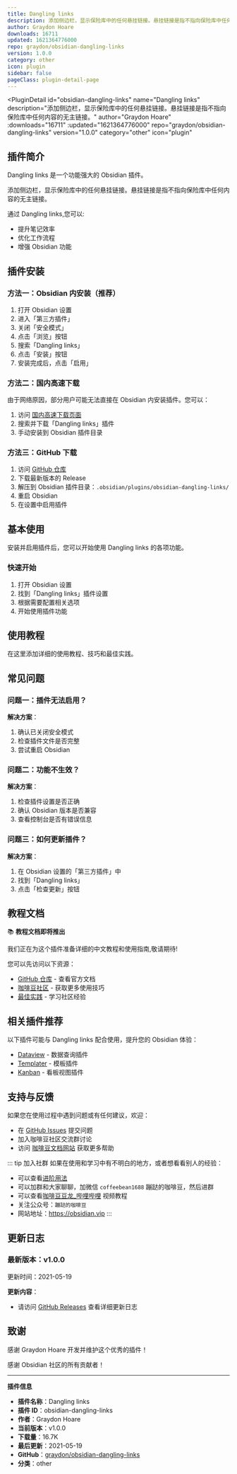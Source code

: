 ```yaml
---
title: Dangling links
description: 添加侧边栏，显示保险库中的任何悬挂链接。悬挂链接是指不指向保险库中任何内容的无主链接。
author: Graydon Hoare
downloads: 16711
updated: 1621364776000
repo: graydon/obsidian-dangling-links
version: 1.0.0
category: other
icon: plugin
sidebar: false
pageClass: plugin-detail-page
---
```


<PluginDetail
  id="obsidian-dangling-links"
  name="Dangling links"
  description="添加侧边栏，显示保险库中的任何悬挂链接。悬挂链接是指不指向保险库中任何内容的无主链接。"
  author="Graydon Hoare"
  :downloads="16711"
  :updated="1621364776000"
  repo="graydon/obsidian-dangling-links"
  version="1.0.0"
  category="other"
  icon="plugin"
>

<!-- AUTO_GENERATED_START -->
## 插件简介

Dangling links 是一个功能强大的 Obsidian 插件。

添加侧边栏，显示保险库中的任何悬挂链接。悬挂链接是指不指向保险库中任何内容的无主链接。

通过 Dangling links,您可以:

- 提升笔记效率
- 优化工作流程
- 增强 Obsidian 功能

<!-- AUTO_GENERATED_END -->

<!-- AUTO_GENERATED_START -->
## 插件安装

### 方法一：Obsidian 内安装（推荐）

1. 打开 Obsidian 设置
2. 进入「第三方插件」
3. 关闭「安全模式」
4. 点击「浏览」按钮
5. 搜索「Dangling links」
6. 点击「安装」按钮
7. 安装完成后，点击「启用」

### 方法二：国内高速下载

由于网络原因，部分用户可能无法直接在 Obsidian 内安装插件。您可以：

1. 访问 [国内高速下载页面](/zh/documentation/obsidian-plugins-download.html)
2. 搜索并下载「Dangling links」插件
3. 手动安装到 Obsidian 插件目录

### 方法三：GitHub 下载

1. 访问 [GitHub 仓库](https://github.com/graydon/obsidian-dangling-links)
2. 下载最新版本的 Release
3. 解压到 Obsidian 插件目录：`.obsidian/plugins/obsidian-dangling-links/`
4. 重启 Obsidian
5. 在设置中启用插件

## 基本使用

安装并启用插件后，您可以开始使用 Dangling links 的各项功能。

### 快速开始

1. 打开 Obsidian 设置
2. 找到「Dangling links」插件设置
3. 根据需要配置相关选项
4. 开始使用插件功能

<!-- AUTO_GENERATED_END -->

<!-- CUSTOM_CONTENT_START:tutorial -->
## 使用教程

在这里添加详细的使用教程、技巧和最佳实践。

<!-- CUSTOM_CONTENT_END:tutorial -->

<!-- SHARED_CONTENT_START -->
## 常见问题

### 问题一：插件无法启用？

**解决方案**：
1. 确认已关闭安全模式
2. 检查插件文件是否完整
3. 尝试重启 Obsidian

### 问题二：功能不生效？

**解决方案**：
1. 检查插件设置是否正确
2. 确认 Obsidian 版本是否兼容
3. 查看控制台是否有错误信息

### 问题三：如何更新插件？

**解决方案**：
1. 在 Obsidian 设置的「第三方插件」中
2. 找到「Dangling links」
3. 点击「检查更新」按钮

## 教程文档

📚 **教程文档即将推出**

我们正在为这个插件准备详细的中文教程和使用指南,敬请期待!

您可以先访问以下资源：
- [GitHub 仓库](https://github.com/graydon/obsidian-dangling-links) - 查看官方文档
- [咖啡豆社区](/zh/bases/) - 获取更多使用技巧
- [最佳实践](/zh/best-practices/) - 学习社区经验

## 相关插件推荐

以下插件可能与 Dangling links 配合使用，提升您的 Obsidian 体验：

- [Dataview](/zh/plugins/dataview.html) - 数据查询插件
- [Templater](/zh/plugins/templater-obsidian.html) - 模板插件
- [Kanban](/zh/plugins/obsidian-kanban.html) - 看板视图插件

## 支持与反馈

如果您在使用过程中遇到问题或有任何建议，欢迎：

- 在 [GitHub Issues](https://github.com/graydon/obsidian-dangling-links/issues) 提交问题
- 加入咖啡豆社区交流群讨论
- 访问 [咖啡豆文档网站](https://obsidian.vip) 获取更多帮助

::: tip 加入社群
如果在使用和学习中有不明白的地方，或者想看看别人的经验：
- 可以查看[进阶用法](/zh/advanced)
- 可以加群和大家聊聊，加微信 `coffeebean1688` 蹦跶的咖啡豆，然后进群
- 可以查看[咖啡豆豆龙_哔哩哔哩](https://space.bilibili.com/618777356) 视频教程
- 关注公众号：`蹦跶的咖啡豆`
- 网站地址：https://obsidian.vip
:::
<!-- SHARED_CONTENT_END -->

<!-- AUTO_GENERATED_START -->
## 更新日志

### 最新版本：v1.0.0

更新时间：2021-05-19

**更新内容**：
- 请访问 [GitHub Releases](https://github.com/graydon/obsidian-dangling-links/releases) 查看详细更新日志

## 致谢

感谢 Graydon Hoare 开发并维护这个优秀的插件！

感谢 Obsidian 社区的所有贡献者！

---

**插件信息**
- **插件名称**：Dangling links
- **插件 ID**：obsidian-dangling-links
- **作者**：Graydon Hoare
- **当前版本**：v1.0.0
- **下载量**：16.7K
- **最后更新**：2021-05-19
- **GitHub**：[graydon/obsidian-dangling-links](https://github.com/graydon/obsidian-dangling-links)
- **分类**：other
<!-- AUTO_GENERATED_END -->

</PluginDetail>

